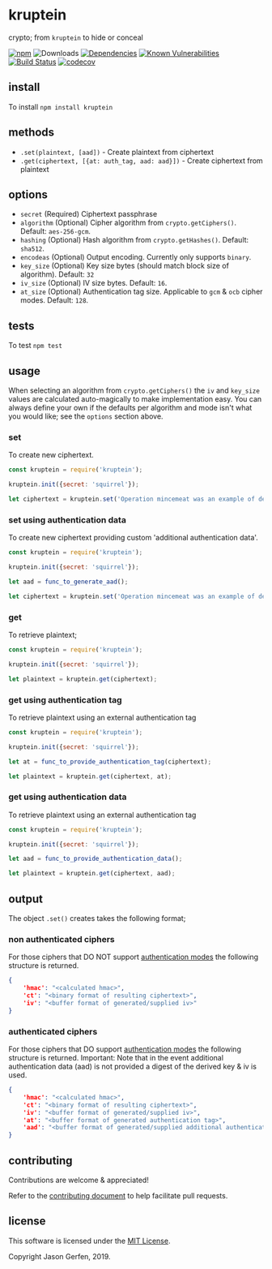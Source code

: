 # kruptein

crypto; from `kruptein` to hide or conceal

[![npm](https://img.shields.io/npm/v/kruptein.svg)](https://npmjs.com/package/kruptein)
![Downloads](https://img.shields.io/npm/dm/kruptein.svg)
[![Dependencies](https://img.shields.io/david/jas-/kruptein.svg)](https://david-dm.org/jas-/kruptein)
[![Known Vulnerabilities](https://snyk.io/test/github/jas-/kruptein/badge.svg)](https://snyk.io/test/github/jas-/kruptein)
[![Build Status](https://travis-ci.org/jas-/kruptein.png?branch=master)](https://travis-ci.org/jas-/kruptein)
[![codecov](https://codecov.io/gh/jas-/kruptein/branch/master/graph/badge.svg)](https://codecov.io/gh/jas-/kruptein)


## install ##
To install `npm install kruptein`


## methods ##
* `.set(plaintext, [aad])` - Create plaintext from ciphertext
* `.get(ciphertext, [{at: auth_tag, aad: aad}])` - Create ciphertext from plaintext


## options ##
* `secret` (Required) Ciphertext passphrase
* `algorithm` (Optional) Cipher algorithm from `crypto.getCiphers()`. Default: `aes-256-gcm`.
* `hashing` (Optional) Hash algorithm from `crypto.getHashes()`. Default: `sha512`.
* `encodeas` (Optional) Output encoding. Currently only supports `binary`.
* `key_size` (Optional) Key size bytes (should match block size of algorithm). Default: `32`
* `iv_size` (Optional) IV size bytes. Default: `16`.
* `at_size` (Optional) Authentication tag size. Applicable to `gcm` & `ocb` cipher modes. Default: `128`.


## tests ##
To test `npm test`


## usage ##
When selecting an algorithm from `crypto.getCiphers()` the
`iv` and `key_size` values are calculated auto-magically to make implementation 
easy. You can always define your own if the defaults per algorithm and mode
isn't what you would like; see the `options` section above.

### set ###
To create new ciphertext.

```javascript
const kruptein = require('kruptein');

kruptein.init({secret: 'squirrel'});

let ciphertext = kruptein.set('Operation mincemeat was an example of deception');
```

### set using authentication data ###
To create new ciphertext providing custom 'additional authentication data'.

```javascript
const kruptein = require('kruptein');

kruptein.init({secret: 'squirrel'});

let aad = func_to_generate_aad();

let ciphertext = kruptein.set('Operation mincemeat was an example of deception', aad);
```


### get ###
To retrieve plaintext; 

```javascript
const kruptein = require('kruptein');

kruptein.init({secret: 'squirrel'});

let plaintext = kruptein.get(ciphertext);
```

### get using authentication tag ###
To retrieve plaintext using an external authentication tag

```javascript
const kruptein = require('kruptein');

kruptein.init({secret: 'squirrel'});

let at = func_to_provide_authentication_tag(ciphertext);

let plaintext = kruptein.get(ciphertext, at);
```

### get using authentication data ###
To retrieve plaintext using an external authentication tag

```javascript
const kruptein = require('kruptein');

kruptein.init({secret: 'squirrel'});

let aad = func_to_provide_authentication_data();

let plaintext = kruptein.get(ciphertext, aad);
```


## output ##
The object `.set()` creates takes the following format;

### non authenticated ciphers ###
For those ciphers that DO NOT support [authentication modes](https://csrc.nist.gov/projects/block-cipher-techniques/bcm/modes-develoment) the following structure is returned.

```json
{
    'hmac': "<calculated hmac>",
    'ct': "<binary format of resulting ciphertext>",
    'iv': "<buffer format of generated/supplied iv>"
}
```

### authenticated ciphers ###
For those ciphers that DO support [authentication modes](https://csrc.nist.gov/projects/block-cipher-techniques/bcm/modes-develoment) the following structure is returned.
Important: Note that in the event additional authentication data (aad) is not provided a digest of the derived key & iv is used.
```json
{
    'hmac': "<calculated hmac>",
    'ct': "<binary format of resulting ciphertext>",
    'iv': "<buffer format of generated/supplied iv>",
    'at': "<buffer format of generated authentication tag>",
    'aad': "<buffer format of generated/supplied additional authentication data>"
}
```

## contributing ##
Contributions are welcome & appreciated!

Refer to the [contributing document](https://github.com/jas-/kruptein/blob/master/CONTRIBUTING.md)
to help facilitate pull requests.

## license ##
This software is licensed under the [MIT License](https://github.com/jas-/kruptein/blob/master/LICENSE).

Copyright Jason Gerfen, 2019.